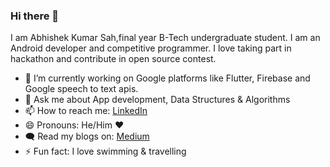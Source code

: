 ### Hi there 👋

I am Abhishek Kumar Sah,final year B-Tech undergraduate student. I am an Android developer and competitive programmer. I love taking part in hackathon and contribute in open source contest. 

- 🔭 I’m currently working on Google platforms like Flutter, Firebase and Google speech to text apis.
- 💬 Ask me about App development, Data Structures & Algorithms
- 📫 How to reach me: <a href="https://www.linkedin.com/in/abhishek-kumar-sah-737948144/">LinkedIn</a>
- 😄 Pronouns: He/Him :heart:
- :left_speech_bubble: Read my blogs on: <a href="https://medium.com/@theabhishekavi">Medium</a>
- ⚡ Fun fact: I love swimming & travelling

